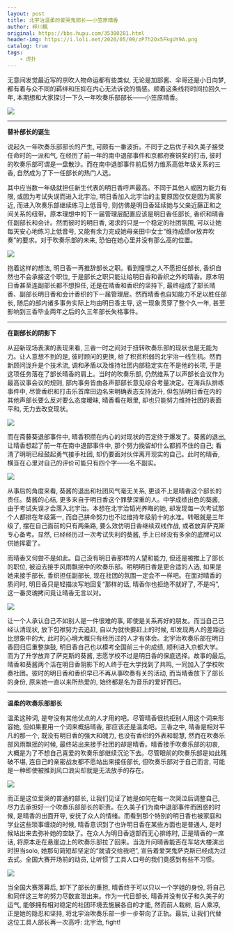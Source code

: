 ```yaml
---
layout: post
title: 北宇治温柔的爱哭鬼部长——小笠原晴香
author: 梓川楓
original: https://bbs.hupu.com/35300281.html
header-img: https://i.loli.net/2020/05/09/zP7h2Ox5FkgUY9A.png
catalog: true
tags:
    - 虎扑
---
```

无意间发觉最近写的京吹人物命运都有些类似, 无论是加部酱、伞哥还是小日向梦, 都有着与众不同的羁绊和压抑在内心无法诉说的情感。顺着这条线将时间拉回久一年,
本期想和大家探讨一下久一年吹奏乐部部长——小笠原晴香。

  

![](https://i.loli.net/2020/05/09/zP7h2Ox5FkgUY9A.png)

 ****

 **替补部长的诞生**

  

说起久一年吹奏乐部部长的产生, 可颇有一番波折。不同于之后优子和久美子接受任命时的一派和气, 在经历了前一年的南中退部事件和京都府赛铜奖的打击,
彼时的吹奏乐部可谓是一盘散沙。而在南中退部事件前后努力维系高低年级关系的三香, 自然成为了下一任部长的热门人选。

  

其中应当数一年级就担任新生代表的明日香呼声最高。不同于其他人或因为能力有限, 或因为考试失误而进入北宇治, 明日香加入北宇治的主要原因仅仅是因为离家近,
而进入吹奏乐部继续练习上低音号, 则仿佛是明日香延续她与父亲近藤正和之间关系的纽带。原本理想中的下一届管理层配置应该是明日香任部长,
香织和晴香任副部长和会计。然而彼时的明日香, 渴求的只是一个稳定的社团氛围, 可以让她每天安心地练习上低音号,
又能有余力完成她母亲田中女士“维持成绩or放弃吹奏”的要求。对于吹奏乐部的未来, 恐怕在她心里并没有那么高的位置。

  

![](https://i.loli.net/2020/05/09/voVRpxGJ7fH3CDP.jpg)

  

抱着这样的想法, 明日香一再推辞部长之职。看到憧憬之人不愿担任部长, 香织自然也不会承接这个职位,
于是部长之职只能让给明日香和香织之外的晴香。原本明日香甚至连副部长都不想担任, 还是在晴香和香织的坚持下,
最终组成了部长晴香、副部长明日香和会计香织的下一届管理层。然而晴香也自知能力不足以胜任部长, 随后的部内诸多事务实际上均由明日香主导,
这一现象贯穿了整个久一年, 甚至影响到三香毕业两年之后的久三年部长失格事件。

 ****

 **在副部长的阴影下**

  

从迎新现场表演的表现来看, 三香一时之间对于扭转吹奏乐部的现状也是无能为力。让人意想不到的是, 彼时顾问的更换,
给了积贫积弱的北宇治一线生机。然而新顾问泷升是个技术流, 调和矛盾以及维持社团内部稳定实在不是他的长项, 于是这项任务落在了部长晴香的肩上。当时的吹奏乐部,
仍然维系了以声部长会议作为最高议事会议的规则, 部内事务皆由各声部部长意见综合考量决定。在海兵队排练事件中, 尽管香织和打击乐首席田边名来明确表态支持泷升,
但包括明日香在内的其他声部长要么反对要么态度暧昧, 晴香看在眼里, 却也只能努力维持社团的表面平和, 无力去改变现状。

  

![](https://i.loli.net/2020/05/09/ZCB8apyuRle2boG.png)

  

而在斋藤葵退部事件中, 晴香积攒在内心的对现状的否定终于爆发了。葵酱的退出, 让晴香想起了前一年在南中退部事件中, 那个努力挽留却什么都抓不住的自己;
看清了明明已经鼓起勇气接手社团, 却仍要面对伙伴离开现实的自己。此时的晴香, 横亘在心里对自己的评价可能只有四个字——名不副实。

  

![](https://i.loli.net/2020/05/09/WA7Klq9snOjcSTv.jpg)

  

从事后的角度来看, 葵酱的退出和社团风气毫无关系, 更谈不上是晴香这个部长的责任。葵酱的心结, 更多来自于明日香这个罪孽深重的人。中学成绩出色的葵酱,
由于考试失误才会落入北宇治。本想在北宇治韬光养晦的她, 却发现每一次考试那个人都排在年级第一, 而自己拼命努力也不过维持年级前十的水准。转眼就是三年级了,
摆在自己面前的只有两条路, 要么效仿明日香继续双线作战, 或者放弃萨克斯专心备考。显然, 已经经历过一次考试失利的葵酱,
手上已经没有多余的底牌可以供她挥霍了。

  

而晴香又何尝不是如此。自己没有明日香那样的人望和能力, 但还是被推上了部长的职位, 被迫去接手风雨飘摇中的吹奏乐部。明明明日香是更合适的人选,
如果是她来接手部长, 香织担任副部长, 现在社团的氛围一定会不一样吧。在面对晴香的质问时, 明日香只是轻描淡写地回复“那样的话, 晴香你也拒绝不就好了,
不是吗”, 这一番灵魂拷问竟让晴香无言以对。

  

![](https://i.loli.net/2020/05/09/Uq6YSjhfgP1lHAQ.jpg)

  

让一个人承认自己不如别人是一件很难的事, 即使是关系再好的朋友。而当自己已经认清现状, 放下包袱努力去追赶, 自以为就快要赶上的时候,
却发现两人的差距远比想象中的大, 此时的心境大概只有经历过的人才有体会。北宇治吹奏乐部在明日香回归后重整旗鼓, 明日香自己也以模考全国前三十的成绩,
顺利进入京都大学。而为了升学放弃了萨克斯的葵酱, 志愿学校不过是明日香的保底选择。故事的最后, 晴香和葵酱两个活在明日香阴影下的人终于在大学找到了共鸣,
一同加入了学校吹奏社团。彼时的明日香和香织早已不再从事吹奏有关的活动, 而当晴香放下了部长的身份, 原来她一直以来所热爱的, 始终都是名为音乐的爱好而已。

 ****

 **温柔的吹奏乐部部长**

  

温柔这种词, 是夸没有其他优点的人才用的吧。尽管晴香很抗拒别人用这个词来形容她, 但如果要用一个词来概括晴香, 那应该还是温柔吧。三香之中,
晴香是相对平凡的那一个, 既没有明日香的强大和魄力, 也没有香织的外表和聪慧, 然而在吹奏乐部风雨飘摇的时候,
最终站出来接手社团的却是晴香。晴香接手吹奏乐部的初衷, 大概是为了不想自己喜爱的吹奏乐部继续沉沦下去。尽管眼前的吹奏乐部是如此残破不堪,
连自己的亲密战友都不愿站出来接任部长, 但吹奏乐部对于自己而言, 可能是一种即使被推到风口浪尖却就是无法放手的存在。

  

![](https://i.loli.net/2020/05/09/mofJSEpkatCLUy9.jpg)

  

而正是这位爱哭的普通的部长, 让我们见证了她是如何在每一次哭泣后调整自己, 尽力去承担好一个吹奏乐部部长的职责。在久美子们为南中退部事件而困惑的时候,
是晴香的出面开导, 安抚了众人的情绪。而看到那个特别的明日香也被家庭和学业这些琐事缠绕的时候, 晴香意识到了也许明日香在某些方面也是普通人,
是时候站出来去弥补她的空缺了。在众人为明日香退部而无心排练时, 正是晴香的一席话,
将原本走在悬崖边上的吹奏乐部拉了回来。当泷升问晴香能否在车站大楼演出时担当solo, 她那句简短却坚定的“就请交给我吧”,
宣告着爱哭鬼萨克斯已经成为过去式。全国大赛开场前的动员, 让听惯了工具人口号的我们竟感到有些不习惯。

  

![](https://i.loli.net/2020/05/09/9URnqyH7N3FsOpl.png)

  

当全国大赛落幕后, 卸下了部长的重担, 晴香终于可以只以一个学姐的身份, 将自己和同伴这三年的努力尽数宣泄出来。作为一代目部长,
晴香并没有优子和久美子的运气, 能够拥有相对稳定的社团环境去施展各自的才能, 然而前人栽树, 后人乘凉, 正是她的隐忍和坚持,
将北宇治吹奏乐部一步一步带向了正轨。最后, 让我们代替这位工具人部长再一次高呼: 北宇治, fight!

  
  
  

